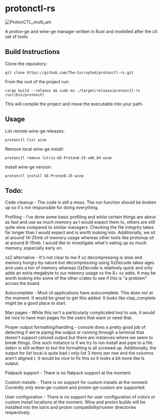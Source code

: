 # protonctl-rs
![ProtonCTL_multi_ani](https://github.com/The-Corrupted/protonctl-rs/assets/27307991/80eb7cd8-900a-4e07-8856-9ac8fec1c163)

A proton-ge and wine-ge manager written in Rust and modelled after the ctl set of tools.
## Build Instructions
Clone the repository:
```
git clone https://github.com/The-Corrupted/protonctl-rs.git
```
From the root of the project run:
```
cargo build --release && sudo mv ./target/release/protonctl-rs /usr/bin/protonctl
```
This will compile the project and move the executable into your path.
## Usage
List remote wine-ge releases:
```
protonctl list wine
```
Remove local wine-ge install:
```
protonctl remove lutris-GE-Proton8-25-x86_64 wine
```
Install wine-ge version:
```
protonctl install GE-Proton8-25 wine
```
## Todo:
Code cleanup - The code is still a mess. The run function should be broken up so it's not responsible for doing everything.

Profiling - I've done some basic profiling and while certain things are about as fast and use as much memory as I would expect them to, others are still quite slow compared to similar managers. Checking the file integrity takes far longer than I would expect and is worth looking into. Additionally, we sit at around 14-25mb of memory usage whereas other tools like protonup sit at around 8-15mb. I would like to investigate what's eating up so much memory, especially early on.

xz2 alternative - It's not clear to me if xz decompressing is slow and memory hungry by nature but decompressing using XzDecode takes ages and uses a ton of memory whereas GzDecode is relatively quick and only adds an extra megabyte to our memory usage vs the 8+ xz adds. It may be worth looking into some of the other crates to see if this is "a problem" across the board.

Autocomplete - Most cli applications have autocomplete. This does not at the moment. It would be great to get this added. It looks like clap_complete might be a good place to start.

Man pages - While this isn't a particularly complicated tool to use, it would be nice to have man pages for the users that want or need that.

Proper output formatting/handling - console does a pretty good job of detecting if we're piping the output or running through a terminal that doesn't support colored output but there are instances where we seem to break things. One such instance is if we try to run install and pipe to a file. stderr is still written to but the formatting is all screwed up. Additionally, the output for list local is quite bad ( only list 3 items per row and the columns aren't aligned ). It would be nice to fix this so it looks a bit more like ls output.

Flatpack support - There is no flatpack support at the moment.

Custom installs - There is no support for custom installs at the moment. Currently only wine-ge-custom and proton-ge-custom are supported.

User configuration - There is no support for user configuration of colors or custom install locations at the moment. Wine and proton builds will be installed into the lutris and proton compatibility/runner directories respectively.

